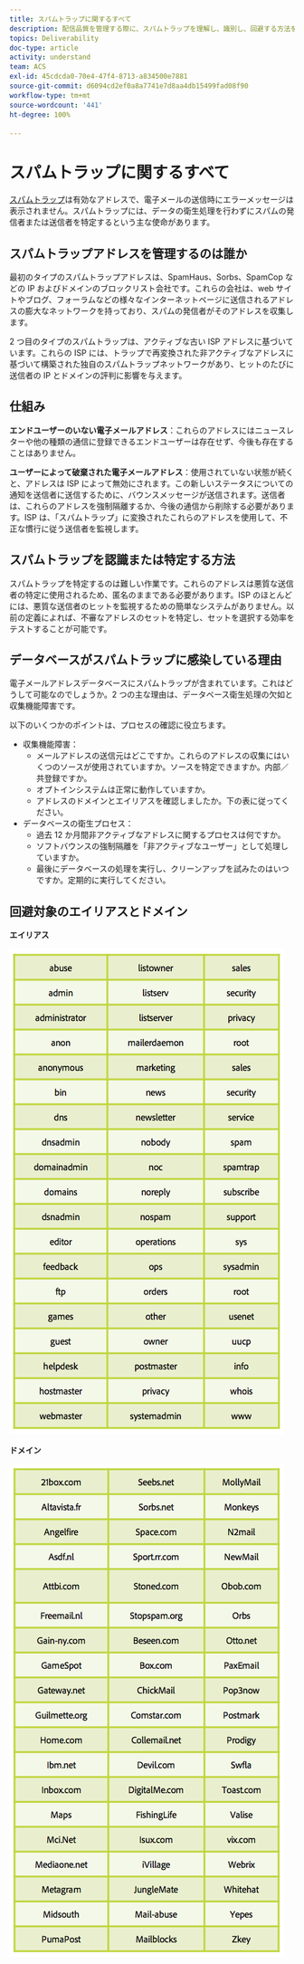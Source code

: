```yaml
---
title: スパムトラップに関するすべて
description: 配信品質を管理する際に、スパムトラップを理解し、識別し、回避する方法を説明します。
topics: Deliverability
doc-type: article
activity: understand
team: ACS
exl-id: 45cdcda0-70e4-47f4-8713-a834500e7881
source-git-commit: d6094cd2ef0a8a7741e7d8aa4db15499fad08f90
workflow-type: tm+mt
source-wordcount: '441'
ht-degree: 100%

---
```


# スパムトラップに関するすべて

[スパムトラップ](/help/metrics/spam-traps.md)は有効なアドレスで、電子メールの送信時にエラーメッセージは表示されません。スパムトラップには、データの衛生処理を行わずにスパムの発信者または送信者を特定するという主な使命があります。

## スパムトラップアドレスを管理するのは誰か

最初のタイプのスパムトラップアドレスは、SpamHaus、Sorbs、SpamCop などの IP およびドメインのブロックリスト会社です。これらの会社は、web サイトやブログ、フォーラムなどの様々なインターネットページに送信されるアドレスの膨大なネットワークを持っており、スパムの発信者がそのアドレスを収集します。

2 つ目のタイプのスパムトラップは、アクティブな古い ISP アドレスに基づいています。これらの ISP には、トラップで再変換された非アクティブなアドレスに基づいて構築された独自のスパムトラップネットワークがあり、ヒットのたびに送信者の IP とドメインの評判に影響を与えます。

## 仕組み

**エンドユーザーのいない電子メールアドレス**：これらのアドレスにはニュースレターや他の種類の通信に登録できるエンドユーザーは存在せず、今後も存在することはありません。

**ユーザーによって破棄された電子メールアドレス**：使用されていない状態が続くと、アドレスは ISP によって無効にされます。この新しいステータスについての通知を送信者に送信するために、バウンスメッセージが送信されます。送信者は、これらのアドレスを強制隔離するか、今後の通信から削除する必要があります。ISP は、「スパムトラップ」に変換されたこれらのアドレスを使用して、不正な慣行に従う送信者を監視します。

## スパムトラップを認識または特定する方法

スパムトラップを特定するのは難しい作業です。これらのアドレスは悪質な送信者の特定に使用されるため、匿名のままである必要があります。ISP のほとんどには、悪質な送信者のヒットを監視するための簡単なシステムがありません。以前の定義によれば、不審なアドレスのセットを特定し、セットを選択する効率をテストすることが可能です。

## データベースがスパムトラップに感染している理由

電子メールアドレスデータベースにスパムトラップが含まれています。これはどうして可能なのでしょうか。2 つの主な理由は、データベース衛生処理の欠如と収集機能障害です。

以下のいくつかのポイントは、プロセスの確認に役立ちます。

* 収集機能障害：
   * メールアドレスの送信元はどこですか。これらのアドレスの収集にはいくつのソースが使用されていますか。ソースを特定できますか。内部／共登録ですか。
   * オプトインシステムは正常に動作していますか。
   * アドレスのドメインとエイリアスを確認しましたか。下の表に従ってください。
* データベースの衛生プロセス：
   * 過去 12 か月間非アクティブなアドレスに関するプロセスは何ですか。
   * ソフトバウンスの強制隔離を「非アクティブなユーザー」として処理していますか。
   * 最後にデータベースの処理を実行し、クリーンアップを試みたのはいつですか。定期的に実行してください。

## 回避対象のエイリアスとドメイン

**エイリアス**

![](../../help/assets/aliases.png)

**ドメイン**

![](../../help/assets/domains.png)
